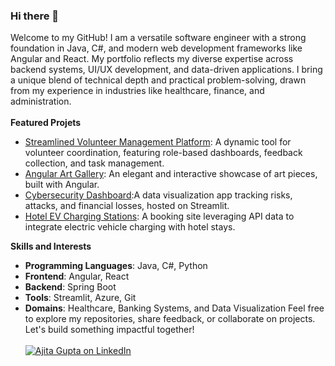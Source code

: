 ### Hi there 👋

Welcome to my GitHub! I am a versatile software engineer with a strong foundation in Java, C#, and modern web development frameworks like Angular and React. My portfolio reflects my diverse expertise across backend systems, UI/UX development, and data-driven applications. I bring a unique blend of technical depth and practical problem-solving, drawn from my experience in industries like healthcare, finance, and administration.
<br><br>
**Featured Projets**
<br>
- [Streamlined Volunteer Management Platform](https://github.com/ajitagupta/react-volunteer-management-system): A dynamic tool for volunteer coordination, featuring role-based dashboards, feedback collection, and task management.
- [Angular Art Gallery](https://github.com/ajitagupta/angular-art-gallery): An elegant and interactive showcase of art pieces, built with Angular.
- [Cybersecurity Dashboard](https://github.com/ajitagupta/streamlit-cybersecurity-dashboard):A data visualization app tracking risks, attacks, and financial losses, hosted on Streamlit.
- [Hotel EV Charging Stations](https://github.com/ajitagupta/hotel-charging-stations): A booking site leveraging API data to integrate electric vehicle charging with hotel stays.

**Skills and Interests**
<br>
- **Programming Languages**: Java, C#, Python
- **Frontend**: Angular, React
- **Backend**: Spring Boot
- **Tools**: Streamlit, Azure, Git
- **Domains**: Healthcare, Banking Systems, and Data Visualization
Feel free to explore my repositories, share feedback, or collaborate on projects. Let's build something impactful together!
<br><br>
[![Ajita Gupta on LinkedIn](https://img.shields.io/badge/LinkedIn-0077B5?style=for-the-badge&logo=linkedin&logoColor=white)](https://www.linkedin.com/in/ajita-gupta-430900109/)

<!--
**ajitagupta/ajitagupta** is a ✨ _special_ ✨ repository because its `README.md` (this file) appears on your GitHub profile.


More ideas up and about me:

- 🔭 I last wrote a [streamlit dashboard](https://github.com/ajitagupta/streamlit-cybersecurity-dashboard)
- 🌱 I’m currently learning azure, c#, .net
- 👯 I’m looking to collaborate on anything
- 🤔 I’m looking for help with the UI/UX design
- 💬 Ask me about Java, python, full-stack, computer science, linux
- 📫 How to reach me: LinkedIn
- 😄 Pronouns: she
- ⚡ Fun fact: I love to play
-->
